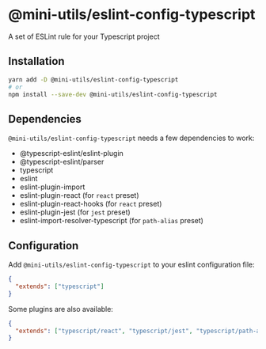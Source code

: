 # @mini-utils/eslint-config-typescript

A set of ESLint rule for your Typescript project

## Installation

```bash
yarn add -D @mini-utils/eslint-config-typescript
# or
npm install --save-dev @mini-utils/eslint-config-typescript
```

## Dependencies

`@mini-utils/eslint-config-typescript` needs a few dependencies to work:

- @typescript-eslint/eslint-plugin
- @typescript-eslint/parser
- typescript
- eslint
- eslint-plugin-import
- eslint-plugin-react (for `react` preset)
- eslint-plugin-react-hooks (for `react` preset)
- eslint-plugin-jest (for `jest` preset)
- eslint-import-resolver-typescript (for `path-alias` preset)

## Configuration

Add `@mini-utils/eslint-config-typescript` to your eslint configuration file:

```json
{
  "extends": ["typescript"]
}
```

Some plugins are also available:

```json
{
  "extends": ["typescript/react", "typescript/jest", "typescript/path-alias"]
}
```

